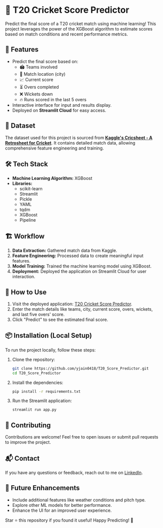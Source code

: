 # 🏏 T20 Cricket Score Predictor  

Predict the final score of a T20 cricket match using machine learning! This project leverages the power of the XGBoost algorithm to estimate scores based on match conditions and recent performance metrics.


## 🌟 Features  
- Predict the final score based on:  
  - 🏟️ Teams involved  
  - 🌆 Match location (city)  
  - 📈 Current score  
  - ⏳ Overs completed  
  - ❌ Wickets down  
  - 🔥 Runs scored in the last 5 overs  
- Interactive interface for input and results display.  
- Deployed on **Streamlit Cloud** for easy access.


## 📂 Dataset  
The dataset used for this project is sourced from **[Kaggle's Cricsheet - A Retrosheet for Cricket](https://www.kaggle.com/datasets/veeralakrishna/cricsheet-a-retrosheet-for-cricket)**. It contains detailed match data, allowing comprehensive feature engineering and training.


## 🛠️ Tech Stack  
- **Machine Learning Algorithm:** XGBoost  
- **Libraries:**  
  - scikit-learn  
  - Streamlit  
  - Pickle  
  - YAML  
  - tqdm  
  - XGBoost  
  - Pipeline  


## 🏗️ Workflow  
1. **Data Extraction:** Gathered match data from Kaggle.  
2. **Feature Engineering:** Processed data to create meaningful input features.  
3. **Model Training:** Trained the machine learning model using XGBoost.  
4. **Deployment:** Deployed the application on Streamlit Cloud for user interaction.  


## 🚀 How to Use  
1. Visit the deployed application: [T20 Cricket Score Predictor](https://t20scorepredictor-yjain0418.streamlit.app/).  
2. Enter the match details like teams, city, current score, overs, wickets, and last five overs' score.  
3. Click "Predict" to see the estimated final score.  


## 📦 Installation (Local Setup)  
To run the project locally, follow these steps:  

1. Clone the repository:  
   ```bash
   git clone https://github.com/yjain0418/T20_Score_Predictor.git
   cd T20_Score_Predictor

2. Install the dependencies:
    ```bash
    pip install -r requirements.txt

3. Run the Streamlit application:
    ```bash
    streamlit run app.py

## 🤝 Contributing
Contributions are welcome! Feel free to open issues or submit pull requests to improve the project.

## 📬 Contact
If you have any questions or feedback, reach out to me on [LinkedIn](www.linkedin.com/in/yjain0418).

## 🎯 Future Enhancements
- Include additional features like weather conditions and pitch type.
- Explore other ML models for better performance.
- Enhance the UI for an improved user experience.

Star ⭐ this repository if you found it useful! Happy Predicting! 🏏